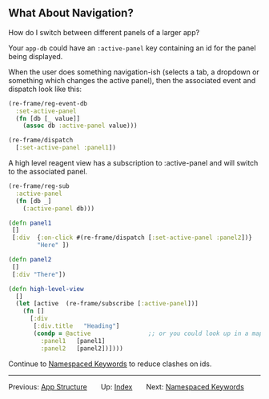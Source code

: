 ## What About Navigation?

How do I switch between different panels of a larger app?

Your `app-db` could have an `:active-panel` key containing an id for the panel being displayed.


When the user does something navigation-ish (selects a tab, a dropdown or something which changes the active panel), then the associated event and dispatch look like this:

```clj
(re-frame/reg-event-db
  :set-active-panel
  (fn [db [_ value]]
    (assoc db :active-panel value)))

(re-frame/dispatch
  [:set-active-panel :panel1])
```

A high level reagent view has a subscription to :active-panel and will switch to the associated panel.

```clj
(re-frame/reg-sub
  :active-panel
  (fn [db _]
    (:active-panel db)))

(defn panel1
 []
 [:div  {:on-click #(re-frame/dispatch [:set-active-panel :panel2])}
        "Here" ])

(defn panel2
 []
 [:div "There"])

(defn high-level-view
  []
  (let [active  (re-frame/subscribe [:active-panel])]
    (fn []
      [:div
       [:div.title   "Heading"]
       (condp = @active                ;; or you could look up in a map
         :panel1   [panel1]
         :panel2   [panel2])])))
```


Continue to [Namespaced Keywords](Namespaced-Keywords.md) to reduce clashes on ids.

***

Previous:  [App Structure](App-Structure.md)&nbsp;&nbsp;&nbsp;&nbsp;&nbsp;&nbsp;
Up:  [Index](README.md)&nbsp;&nbsp;&nbsp;&nbsp;&nbsp;&nbsp;
Next:  [Namespaced Keywords](Namespaced-Keywords.md)
